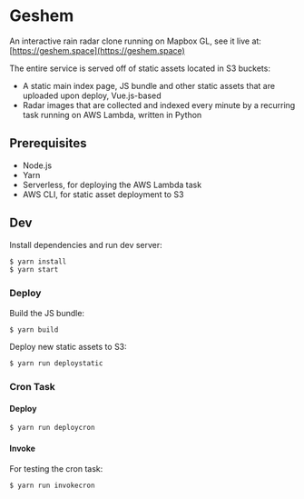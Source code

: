 # Geshem

An interactive rain radar clone running on Mapbox GL, see it live at: [https://geshem.space](https://geshem.space)

The entire service is served off of static assets located in S3 buckets:

 - A static main index page, JS bundle and other static assets that are uploaded upon deploy, Vue.js-based
 - Radar images that are collected and indexed every minute by a recurring task running on AWS Lambda, written in Python

## Prerequisites

 - Node.js
 - Yarn
 - Serverless, for deploying the AWS Lambda task
 - AWS CLI, for static asset deployment to S3

## Dev

Install dependencies and run dev server:

```bash
$ yarn install
$ yarn start
```

### Deploy

Build the JS bundle:

```bash
$ yarn build
```

Deploy new static assets to S3:

```bash
$ yarn run deploystatic
```

### Cron Task

#### Deploy

```bash
$ yarn run deploycron
```

#### Invoke

For testing the cron task:

```bash
$ yarn run invokecron
```
